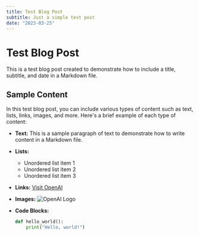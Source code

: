 ```yaml
---
title: Test Blog Post
subtitle: Just a simple test post
date: "2023-03-25"
---
```


# Test Blog Post

This is a test blog post created to demonstrate how to include a title, subtitle, and date in a Markdown file.

## Sample Content

In this test blog post, you can include various types of content such as text, lists, links, images, and more. Here's a brief example of each type of content:

- **Text:** This is a sample paragraph of text to demonstrate how to write content in a Markdown file.

- **Lists:**

  - Unordered list item 1
  - Unordered list item 2
  - Unordered list item 3

- **Links:** [Visit OpenAI](https://www.openai.com/)

- **Images:** ![OpenAI Logo](https://www.example.com/openai-logo.png)

- **Code Blocks:**

  ```python
  def hello_world():
      print("Hello, world!")
